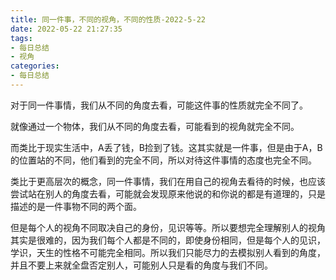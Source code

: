 ```yaml
---
title: 同一件事，不同的视角，不同的性质-2022-5-22
date: 2022-05-22 21:27:35
tags:
- 每日总结
- 视角
categories:
- 每日总结 
---
```


对于同一件事情，我们从不同的角度去看，可能这件事的性质就完全不同了。

就像通过一个物体，我们从不同的角度去看，可能看到的视角就完全不同。

而类比于现实生活中，A丢了钱，B捡到了钱。这其实就是一件事，但是由于A，B的位置站的不同，他们看到的完全不同，所以对待这件事情的态度也完全不同。

类比于更高层次的概念，同一件事情，我们在用自己的视角去看待的时候，也应该尝试站在别人的角度去看，可能就会发现原来他说的和你说的都是有道理的，只是描述的是一件事物不同的两个面。

但是每个人的视角不同取决自己的身份，见识等等。所以要想完全理解别人的视角其实是很难的，因为我们每个人都是不同的，即使身份相同，但是每个人的见识，学识，天生的性格不可能完全相同。所以我们只能尽力的去模拟别人看到的角度，并且不要上来就全盘否定别人，可能别人只是看的角度与我们不同。
